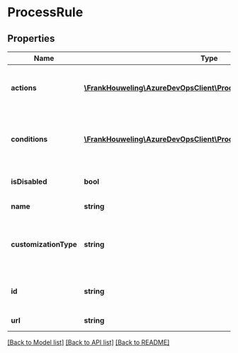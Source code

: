 # ProcessRule

## Properties
Name | Type | Description | Notes
------------ | ------------- | ------------- | -------------
**actions** | [**\FrankHouweling\AzureDevOpsClient\Processes\Model\RuleAction[]**](RuleAction.md) | List of actions to take when the rule is triggered. | [optional] 
**conditions** | [**\FrankHouweling\AzureDevOpsClient\Processes\Model\RuleCondition[]**](RuleCondition.md) | List of conditions when the rule should be triggered. | [optional] 
**isDisabled** | **bool** | Indicates if the rule is disabled. | [optional] 
**name** | **string** | Name for the rule. | [optional] 
**customizationType** | **string** | Indicates if the rule is system generated or created by user. | [optional] 
**id** | **string** | Id to uniquely identify the rule. | [optional] 
**url** | **string** | Resource Url. | [optional] 

[[Back to Model list]](../README.md#documentation-for-models) [[Back to API list]](../README.md#documentation-for-api-endpoints) [[Back to README]](../README.md)


